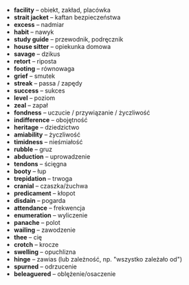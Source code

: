 - **facility** – obiekt, zakład, placówka
- **strait jacket** – kaftan bezpieczeństwa
- **excess** – nadmiar
- **habit** – nawyk
- **study guide** – przewodnik, podręcznik
- **house sitter** – opiekunka domowa
- **savage** – dzikus
- **retort** – riposta
- **footing** – równowaga
- **grief** – smutek
- **streak** – passa / zapędy
- **success** – sukces
- **level** – poziom
- **zeal** – zapał
- **fondness** – uczucie / przywiązanie / życzliwość
- **indifference** – obojętność
- **heritage** – dziedzictwo
- **amiability** – życzliwość
- **timidness** – nieśmiałość
- **rubble** – gruz
- **abduction** – uprowadzenie
- **tendons** – ścięgna
- **booty** – łup
- **trepidation** – trwoga
- **cranial** – czaszka/żuchwa
- **predicament** – kłopot
- **disdain** – pogarda
- **attendance** – frekwencja
- **enumeration** – wyliczenie
- **panache** – polot
- **wailing** – zawodzenie
- **thee** – cię
- **crotch** – krocze
- **swelling** – opuchlizna
- **hinge** – zawias (lub zależność, np. "wszystko zależało od")
- **spurned** – odrzucenie
- **beleaguered** – oblężenie/osaczenie